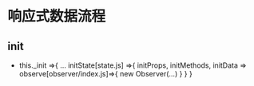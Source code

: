 # 响应式数据流程
## init
* this._init =>{
    ...
    initState[state.js] =>{
        initProps,
        initMethods,
        initData => observe[observer/index.js]=>{
            new Observer(...)
        }
    }
}
